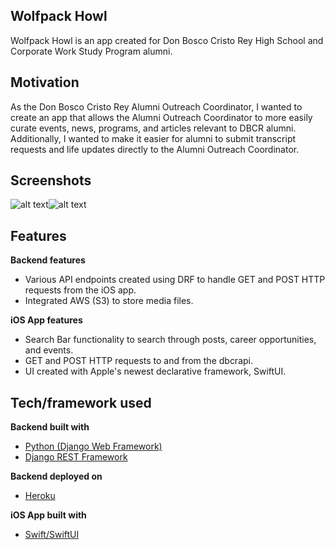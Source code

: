 
## Wolfpack Howl
Wolfpack Howl is an app created for Don Bosco Cristo Rey High School and Corporate Work Study Program alumni. 

## Motivation
As the Don Bosco Cristo Rey Alumni Outreach Coordinator, I wanted to create an app that allows the Alumni Outreach Coordinator to more easily curate events, news, programs, and articles relevant to DBCR alumni. Additionally, I wanted to make it easier for alumni to submit transcript requests and life updates directly to the Alumni Outreach Coordinator.

## Screenshots
![alt text](https://raw.githubusercontent.com/ChristopherC027/Wolfpack-Howl/master/wh1.png)![alt text](https://raw.githubusercontent.com/ChristopherC027/Wolfpack-Howl/master/wh2.png)

## Features
<b>Backend features</b>
- Various API endpoints created using DRF to handle GET and POST HTTP requests from the iOS app.
- Integrated AWS (S3) to store media files. 

<b>iOS App features</b>
- Search Bar functionality to search through posts, career opportunities, and events. 
- GET and POST HTTP requests to and from the dbcrapi.
- UI created with Apple's newest declarative framework, SwiftUI.

## Tech/framework used

<b>Backend built with</b>
- [Python (Django Web Framework)](https://www.djangoproject.com)
- [Django REST Framework](https://www.django-rest-framework.org)

<b>Backend deployed on</b>
- [Heroku](https://www.heroku.com)

<b>iOS App built with </b>
- [Swift/SwiftUI](https://swift.org/)


